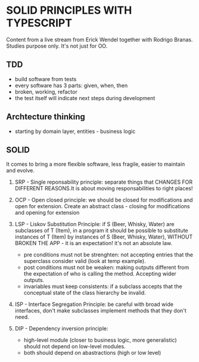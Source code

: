 # SOLID PRINCIPLES WITH TYPESCRIPT

Content from a live stream from Erick Wendel together with Rodrigo Branas.
Studies purpose only. It's not just for OO.

## TDD

- build software from tests
- every software has 3 parts: given, when, then
- broken, working, refactor
- the test itself will indicate next steps during development

## Archtecture thinking

- starting by domain layer, entities - business logic

## SOLID

It comes to bring a more flexible software, less fragile, easier to maintain and evolve.

1. SRP - Single reponsability principle: separate things that CHANGES FOR DIFFERENT REASONS.It is about moving responsabilities to right places!

2. OCP - Open closed principle: we should be closed for modifications and open for extension. Create an abstract class - closing for modifications and opening for extension

3. LSP - Liskov Substitution Principle: if S (Beer, Whisky, Water) are subclasses of T (Item), in a program it should be possible to substitute instances of T (Item) by instances of S (Beer, Whisky, Water), WITHOUT BROKEN THE APP - it is an expectation! it's not an absolute law.

   - pre conditions must not be strenghten: not accepting entries that the superclass consider valid (look at temp example).
   - post conditions must not be weaken: making outputs different from the expectation of who is calling the method. Accepting wider outputs.
   - invariables must keep consistents: if a subclass accepts that the conceptual state of the class hierarchy be invalid.

4. ISP - Interface Segregation Principle: be careful with broad wide interfaces, don't make subclasses implement methods that they don't need.

5. DIP - Dependency inversion principle:
   - high-level module (closer to business logic, more generalistic) should not depend on low-level modules.
   - both should depend on abastractions (high or low level)
